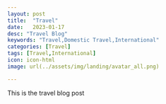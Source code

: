 ```yaml
---
layout: post
title:  "Travel"
date:   2023-01-17
desc: "Travel Blog"
keywords: "Travel,Domestic Travel,International"
categories: [Travel]
tags: [Travel,International]
icon: icon-html
image: url(../assets/img/landing/avatar_all.png)

---
```


This is the travel blog post
